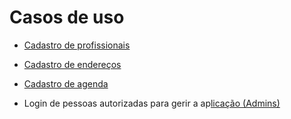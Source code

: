 # Casos de uso

- [Cadastro de profissionais](./usecase-register-professionals.md)

- [Cadastro de endereços](./)

- [Cadastro de agenda](./)

- Login de pessoas autorizadas para gerir a ap[licação (Admins)](./)
